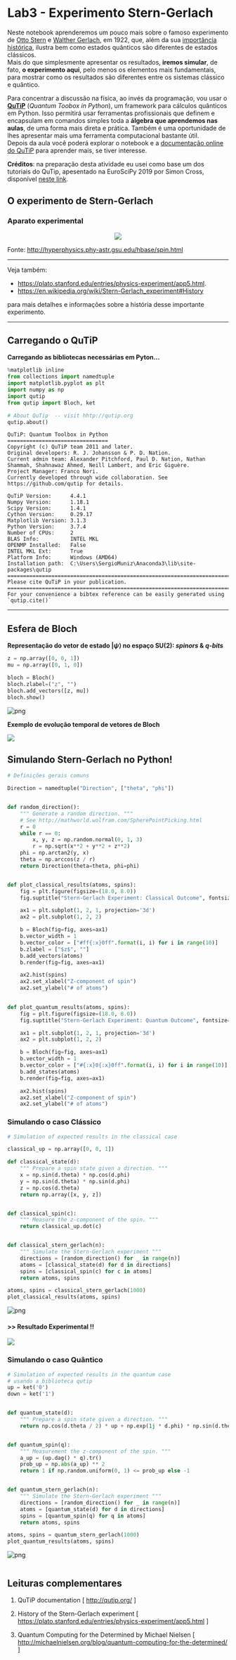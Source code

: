# Lab3 - Experimento Stern-Gerlach

Neste notebook aprenderemos um pouco mais sobre o famoso experimento de [Otto Stern](https://en.wikipedia.org/wiki/Otto_Stern) e [Walther Gerlach](https://en.wikipedia.org/wiki/Walther_Gerlach), em 1922, que, além da sua [importância histórica](https://physicstoday.scitation.org/doi/10.1063/1.1650229), ilustra bem como estados quânticos são diferentes de estados clássicos. 
<br>Mais do que simplesmente apresentar os resultados, **iremos simular**, de fato, **o experimento aqui**, pelo menos os elementos mais fundamentais, para mostrar como os resultados são diferentes entre os sistemas clássico e quântico.

Para concentrar a discussão na física, ao invés da programação, vou usar o [**QuTiP**](http://qutip.org/) (*Quantum Toobox in Python*), um framework para cálculos quânticos em Python. Isso permitirá usar ferramentas profissionais que definem e encapsulam em comandos simples toda a **álgebra que aprendemos nas aulas**, de uma forma mais direta e prática. Também é uma oportunidade de lhes apresentar mais uma ferramenta computacional bastante útil.
<br>Depois da aula você poderá explorar o notebook e a [documentação online do QuTiP](http://qutip.org/tutorials.html) para aprender mais, se tiver interesse.

**Créditos**: na preparação desta atividade eu usei como base um dos tutoriais do QuTip, apesentado na EuroSciPy 2019 por Simon Cross, disponível [neste link](https://nbviewer.jupyter.org/github/qutip/qutip-notebooks/blob/master/examples/stern-gerlach-tutorial.ipynb).


## O experimento de Stern-Gerlach

### Aparato experimental

<center><img src="./figuras/stern-gerlach-setup.png"></center>


Fonte: http://hyperphysics.phy-astr.gsu.edu/hbase/spin.html 

<hr>
Veja também:
    
* https://plato.stanford.edu/entries/physics-experiment/app5.html.
* https://en.wikipedia.org/wiki/Stern-Gerlach_experiment#History
    
para mais detalhes e informações sobre a história desse importante experimento.


<hr>

## Carregando o QuTiP
**Carregando as bibliotecas necessárias em Pyton...**
```python
%matplotlib inline
from collections import namedtuple
import matplotlib.pyplot as plt
import numpy as np
import qutip
from qutip import Bloch, ket
```


```python
# About QuTip  -- visit hhtp://qutip.org
qutip.about()
```

    
    QuTiP: Quantum Toolbox in Python
    ================================
    Copyright (c) QuTiP team 2011 and later.
    Original developers: R. J. Johansson & P. D. Nation.
    Current admin team: Alexander Pitchford, Paul D. Nation, Nathan Shammah, Shahnawaz Ahmed, Neill Lambert, and Eric Giguère.
    Project Manager: Franco Nori.
    Currently developed through wide collaboration. See https://github.com/qutip for details.
    
    QuTiP Version:      4.4.1
    Numpy Version:      1.18.1
    Scipy Version:      1.4.1
    Cython Version:     0.29.17
    Matplotlib Version: 3.1.3
    Python Version:     3.7.4
    Number of CPUs:     2
    BLAS Info:          INTEL MKL
    OPENMP Installed:   False
    INTEL MKL Ext:      True
    Platform Info:      Windows (AMD64)
    Installation path:  C:\Users\SergioMuniz\Anaconda3\lib\site-packages\qutip
    ==============================================================================
    Please cite QuTiP in your publication.
    ==============================================================================
    For your convenience a bibtex reference can be easily generated using `qutip.cite()`
    

<hr>

## Esfera de Bloch

**Representação do vetor de estado $|\psi\rangle$ no espaço SU(2): _spinors_ & _q-bits_**

```python
z = np.array([0, 0, 1])
mu = np.array([0, 1, 0])

bloch = Bloch()
bloch.zlabel=("z", "")
bloch.add_vectors([z, mu])
bloch.show()
```


![png](./figuras/output_5_0.png)


**Exemplo de evolução temporal de vetores de Bloch**

<img src="\figuras/Bloch-vector-evolution.png">


## Simulando Stern-Gerlach no Python!

```python
# Definições gerais comuns

Direction = namedtuple("Direction", ["theta", "phi"])


def random_direction():
    """ Generate a random direction. """
    # See http://mathworld.wolfram.com/SpherePointPicking.html
    r = 0
    while r == 0:
        x, y, z = np.random.normal(0, 1, 3)
        r = np.sqrt(x**2 + y**2 + z**2)
    phi = np.arctan2(y, x)
    theta = np.arccos(z / r)
    return Direction(theta=theta, phi=phi)


def plot_classical_results(atoms, spins):
    fig = plt.figure(figsize=(18.0, 8.0))
    fig.suptitle("Stern-Gerlach Experiment: Classical Outcome", fontsize="xx-large")

    ax1 = plt.subplot(1, 2, 1, projection='3d')
    ax2 = plt.subplot(1, 2, 2)

    b = Bloch(fig=fig, axes=ax1)
    b.vector_width = 1
    b.vector_color = ["#ff{:x}0ff".format(i, i) for i in range(10)]
    b.zlabel = ["$z$", ""]
    b.add_vectors(atoms)
    b.render(fig=fig, axes=ax1)

    ax2.hist(spins)
    ax2.set_xlabel("Z-component of spin")
    ax2.set_ylabel("# of atoms")

    
def plot_quantum_results(atoms, spins):
    fig = plt.figure(figsize=(18.0, 8.0))
    fig.suptitle("Stern-Gerlach Experiment: Quantum Outcome", fontsize="xx-large")

    ax1 = plt.subplot(1, 2, 1, projection='3d')
    ax2 = plt.subplot(1, 2, 2)

    b = Bloch(fig=fig, axes=ax1)
    b.vector_width = 1
    b.vector_color = ["#{:x}0{:x}0ff".format(i, i) for i in range(10)]
    b.add_states(atoms)
    b.render(fig=fig, axes=ax1)

    ax2.hist(spins)
    ax2.set_xlabel("Z-component of spin")
    ax2.set_ylabel("# of atoms")
```

### **Simulando o caso Clássico**

```python
# Simulation of expected results in the classical case

classical_up = np.array([0, 0, 1])

def classical_state(d):
    """ Prepare a spin state given a direction. """
    x = np.sin(d.theta) * np.cos(d.phi) 
    y = np.sin(d.theta) * np.sin(d.phi)
    z = np.cos(d.theta)
    return np.array([x, y, z])


def classical_spin(c):
    """ Measure the z-component of the spin. """
    return classical_up.dot(c)


def classical_stern_gerlach(n):
    """ Simulate the Stern-Gerlach experiment """
    directions = [random_direction() for _ in range(n)]
    atoms = [classical_state(d) for d in directions]
    spins = [classical_spin(c) for c in atoms]
    return atoms, spins

```


```python
atoms, spins = classical_stern_gerlach(1000)
plot_classical_results(atoms, spins)
```


![png](./figuras/output_11_0.png)


#### **>> Resultado Experimental !!**

<img src="./figuras/stern-gerlach-resultados.png">


### **Simulando o caso Quântico**


```python
# Simulation of expected results in the quantum case
# usando a biblioteca qutip
up = ket('0')
down = ket('1')


def quantum_state(d):
    """ Prepare a spin state given a direction. """
    return np.cos(d.theta / 2) * up + np.exp(1j * d.phi) * np.sin(d.theta / 2) * down


def quantum_spin(q):
    """ Measurement the z-component of the spin. """
    a_up = (up.dag() * q).tr()
    prob_up = np.abs(a_up) ** 2
    return 1 if np.random.uniform(0, 1) <= prob_up else -1


def quantum_stern_gerlach(n):
    """ Simulate the Stern-Gerlach experiment """
    directions = [random_direction() for _ in range(n)]
    atoms = [quantum_state(d) for d in directions]
    spins = [quantum_spin(q) for q in atoms]
    return atoms, spins

```


```python
atoms, spins = quantum_stern_gerlach(1000)
plot_quantum_results(atoms, spins)
```


![png](./figuras/output_15_0.png)



```python

```

## Leituras complementares

1. QuTiP documentation [ http://qutip.org/ ]

2. History of the Stern-Gerlach experiment
   [ https://plato.stanford.edu/entries/physics-experiment/app5.html ]

3. Quantum Computing for the Determined by Michael Nielsen
   [ http://michaelnielsen.org/blog/quantum-computing-for-the-determined/ ]
